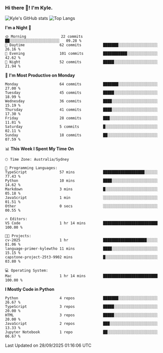 ### Hi there 👋! I'm Kyle.

<!--
**kylewtho/kylewtho** is a ✨ _special_ ✨ repository because its `README.md` (this file) appears on your GitHub profile.

Here are some ideas to get you started:

- 🔭 I’m currently working on ...
- 🌱 I’m currently learning ...
- 👯 I’m looking to collaborate on ...
- 🤔 I’m looking for help with ...
- 💬 Ask me about ...
- 📫 How to reach me: ...
- 😄 Pronouns: ...
- ⚡ Fun fact: ...
-->
<!--START_SECTION:github-stats-->
![Kyle's GitHub stats](https://github-readme-stats.vercel.app/api?username=kylewtho&show_icons=true&count_private=true&line_height=40)
![Top Langs](https://github-readme-stats.vercel.app/api/top-langs/?username=kylewtho&hide=html)
<!--END_SECTION:github-stats-->

<!--START_SECTION:waka-->
**I'm a Night 🦉** 

```text
🌞 Morning                22 commits          ██░░░░░░░░░░░░░░░░░░░░░░░   09.28 % 
🌆 Daytime                62 commits          ███████░░░░░░░░░░░░░░░░░░   26.16 % 
🌃 Evening                101 commits         ███████████░░░░░░░░░░░░░░   42.62 % 
🌙 Night                  52 commits          █████░░░░░░░░░░░░░░░░░░░░   21.94 % 
```
📅 **I'm Most Productive on Monday** 

```text
Monday                   64 commits          ███████░░░░░░░░░░░░░░░░░░   27.00 % 
Tuesday                  45 commits          █████░░░░░░░░░░░░░░░░░░░░   18.99 % 
Wednesday                36 commits          ████░░░░░░░░░░░░░░░░░░░░░   15.19 % 
Thursday                 41 commits          ████░░░░░░░░░░░░░░░░░░░░░   17.30 % 
Friday                   28 commits          ███░░░░░░░░░░░░░░░░░░░░░░   11.81 % 
Saturday                 5 commits           █░░░░░░░░░░░░░░░░░░░░░░░░   02.11 % 
Sunday                   18 commits          ██░░░░░░░░░░░░░░░░░░░░░░░   07.59 % 
```


📊 **This Week I Spent My Time On** 

```text
🕑︎ Time Zone: Australia/Sydney

💬 Programming Languages: 
TypeScript               57 mins             ███████████████████░░░░░░   77.43 % 
Python                   10 mins             ████░░░░░░░░░░░░░░░░░░░░░   14.62 % 
Markdown                 3 mins              █░░░░░░░░░░░░░░░░░░░░░░░░   05.18 % 
JavaScript               1 min               ░░░░░░░░░░░░░░░░░░░░░░░░░   01.51 % 
Other                    0 secs              ░░░░░░░░░░░░░░░░░░░░░░░░░   00.55 % 

🔥 Editors: 
VS Code                  1 hr 14 mins        █████████████████████████   100.00 % 

🐱‍💻 Projects: 
cv-2025                  1 hr                ████████████████████░░░░░   81.06 % 
language-primer-kylewtho 11 mins             ████░░░░░░░░░░░░░░░░░░░░░   15.15 % 
capstone-project-25t3-9902 mins              █░░░░░░░░░░░░░░░░░░░░░░░░   03.80 % 

💻 Operating System: 
Mac                      1 hr 14 mins        █████████████████████████   100.00 % 
```

**I Mostly Code in Python** 

```text
Python                   4 repos             ███████░░░░░░░░░░░░░░░░░░   26.67 % 
TypeScript               3 repos             █████░░░░░░░░░░░░░░░░░░░░   20.00 % 
HTML                     3 repos             █████░░░░░░░░░░░░░░░░░░░░   20.00 % 
JavaScript               2 repos             ███░░░░░░░░░░░░░░░░░░░░░░   13.33 % 
Jupyter Notebook         1 repo              ██░░░░░░░░░░░░░░░░░░░░░░░   06.67 % 
```




 Last Updated on 28/09/2025 01:16:06 UTC
<!--END_SECTION:waka-->
